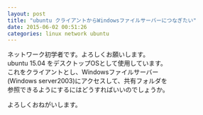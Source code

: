 ```yaml
---
layout: post
title: "ubuntu クライアントからWindowsファイルサーバーにつなぎたい"
date: 2015-06-02 00:51:26
categories: linux network ubuntu
---
```

<p>ネットワーク初学者です。よろしくお願いします。<br>
ubuntu 15.04 をデスクトップOSとして使用しています。<br>
これをクライアントとし、Windowsファイルサーバー<br>
(Windows server2003)にアクセスして、共有フォルダを<br>
参照できるようにするにはどうすればいいのでしょうか。</p>

<p>よろしくおねがいします。</p>
